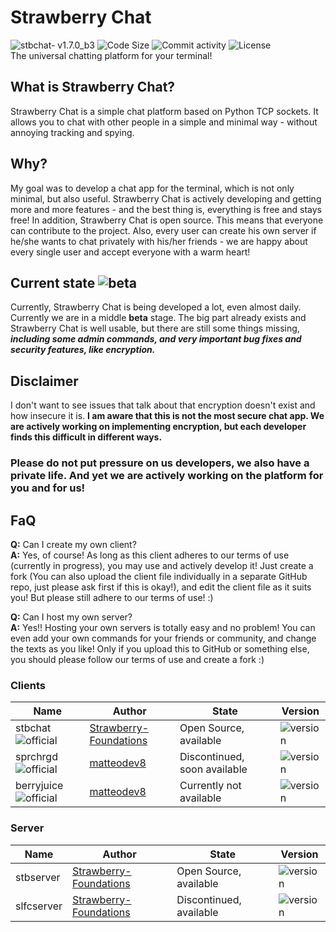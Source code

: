 # Strawberry Chat
![stbchat- v1.7.0_b3](https://img.shields.io/badge/stbchat-1.7.0__b3-success) ![Code Size](https://img.shields.io/github/languages/code-size/Strawberry-Foundations/strawberry-chat) ![Commit activity](https://img.shields.io/github/commit-activity/w/Strawberry-Foundations/strawberry-chat) ![License](https://img.shields.io/github/license/Strawberry-Foundations/strawberry-chat)<br>
The universal chatting platform for your terminal!

## What is Strawberry Chat?
Strawberry Chat is a simple chat platform based on Python TCP sockets. It allows you to chat with other people in a simple and minimal way - without annoying tracking and spying. 

## Why?
My goal was to develop a chat app for the terminal, which is not only minimal, but also useful. Strawberry Chat is actively developing and getting more and more features - and the best thing is, everything is free and stays free! 
In addition, Strawberry Chat is open source. This means that everyone can contribute to the project. Also, every user can create his own server if he/she wants to chat privately with his/her friends - we are happy about every single user and accept everyone with a warm heart! 

## Current state ![beta](https://img.shields.io/badge/Beta_3_--_v1.7.0-success)
Currently, Strawberry Chat is being developed a lot, even almost daily. Currently we are in a middle **beta** stage. The big part already exists and Strawberry Chat is well usable, but there are still some things missing, ***including some admin commands, and very important bug fixes and security features, like encryption.***

## Disclaimer 
I don't want to see issues that talk about that encryption doesn't exist and how insecure it is.
**I am aware that this is not the most secure chat app. We are actively working on implementing encryption, but each developer finds this difficult in different ways.** 
### Please do not put pressure on us developers, we also have a private life. And yet we are actively working on the platform for you and for us! 

## FaQ
**Q:** Can I create my own client?<br>
**A:** Yes, of course! As long as this client adheres to our terms of use (currently in progress), you may use and actively develop it! Just create a fork (You can also upload the client file individually in a separate GitHub repo, just please ask first if this is okay!), and edit the client file as it suits you! But please still adhere to our terms of use! :)

**Q:** Can I host my own server?<br>
**A:** Yes!! Hosting your own servers is totally easy and no problem! You can even add your own commands for your friends or community, and change the texts as you like! Only if you upload this to GitHub or something else, you should please follow our terms of use and create a fork :) 

### Clients
| Name       | Author                                                              | State                   | Version                                                                  |
| --         | --                                                                  | --                      | --                                                                       |
| stbchat ![official](https://img.shields.io/badge/Official-success)   | [Strawberry-Foundations](https://github.com/Strawberry-Foundations) | Open Source, available  | ![version](https://img.shields.io/badge/v2.0.20b-success)                |
| sprchrgd ![official](https://img.shields.io/badge/Good_Friend-magenta)  | [matteodev8](https://github.com/matteodev8)                         | Discontinued, soon available | ![version](https://img.shields.io/badge/v2.0.20b@1.0a__sprchrgd-success) |
| berryjuice ![official](https://img.shields.io/badge/Good_Friend-magenta)  | [matteodev8](https://github.com/matteodev8)                         | Currently not available | ![version](https://img.shields.io/badge/Unknown-success) |

### Server
| Name       | Author                                                              | State                   | Version                                                                  |
| --         | --                                                                  | --                      | --                                                                       |
| stbserver  | [Strawberry-Foundations](https://github.com/Strawberry-Foundations) | Open Source, available  | ![version](https://img.shields.io/badge/v1.7.0__b3-success)              |
| slfcserver | [Strawberry-Foundations](https://github.com/Strawberry-Foundations) | Discontinued, available | ![version](https://img.shields.io/badge/v1.2.0-orange)                   |

